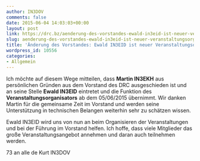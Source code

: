 ```yaml
---
author: IN3DOV
comments: false
date: 2015-06-04 14:03:03+00:00
layout: post
link: https://drc.bz/aenderung-des-vorstandes-ewald-in3eid-ist-neuer-veranstaltungsorganisator/
slug: aenderung-des-vorstandes-ewald-in3eid-ist-neuer-veranstaltungsorganisator
title: 'Änderung des Vorstandes: Ewald IN3EID ist neuer Veranstaltungsorganisator'
wordpress_id: 10556
categories:
- Allgemein
---
```


Ich möchte auf diesem Wege mitteilen, dass **Martin IN3EKH** aus persönlichen Gründen aus dem Vorstand des DRC ausgeschieden ist und an seine Stelle **Ewald IN3EID** eintretet und die Funktion des **Veranstaltungsorganisators** ab dem 05/06/2015 übernimmt. Wir danken Martin für die gemeinsame Zeit im Vorstand und werden seine Unterstützung in technischen Belangen weiterhin sehr zu schätzen wissen.




Ewald IN3EID wird uns von nun an beim Organisieren der Veranstaltungen und bei der Führung im Vorstand helfen. Ich hoffe, dass viele Mitglieder das große Veranstaltungsangebot annehmen und daran auch teilnehmen werden.




73 an alle de Kurt IN3DOV
